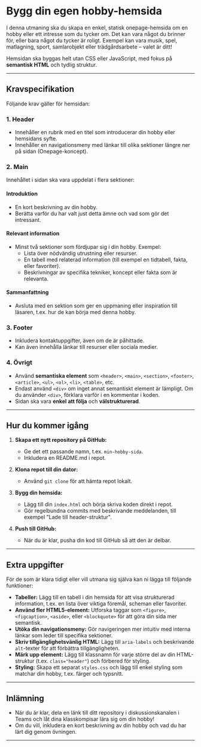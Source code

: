 # **Bygg din egen hobby-hemsida**

I denna utmaning ska du skapa en enkel, statisk onepage-hemsida om en hobby eller ett intresse som du tycker om. Det kan vara något du brinner för, eller bara något du tycker är roligt. Exempel kan vara musik, spel, matlagning, sport, samlarobjekt eller trädgårdsarbete – valet är ditt!

Hemsidan ska byggas helt utan CSS eller JavaScript, med fokus på **semantisk HTML** och tydlig struktur.

---

## **Kravspecifikation**
Följande krav gäller för hemsidan:

### **1. Header**
- Innehåller en rubrik med en titel som introducerar din hobby eller hemsidans syfte.
- Innehåller en navigationsmeny med länkar till olika sektioner längre ner på sidan (Onepage-koncept).

### **2. Main**
Innehållet i sidan ska vara uppdelat i flera sektioner:

#### **Introduktion**
- En kort beskrivning av din hobby.
- Berätta varför du har valt just detta ämne och vad som gör det intressant.

#### **Relevant information**
- Minst två sektioner som fördjupar sig i din hobby. Exempel:
  - Lista över nödvändig utrustning eller resurser.
  - En tabell med relaterad information (till exempel en tidtabell, fakta, eller favoriter).
  - Beskrivningar av specifika tekniker, koncept eller fakta som är relevanta.

#### **Sammanfattning**
- Avsluta med en sektion som ger en uppmaning eller inspiration till läsaren, t.ex. hur de kan börja med denna hobby.

### **3. Footer**
- Inkludera kontaktuppgifter, även om de är påhittade.
- Kan även innehålla länkar till resurser eller sociala medier.

### **4. Övrigt**
- Använd **semantiska element** som `<header>`, `<main>`, `<section>`, `<footer>`, `<article>`, `<ul>`, `<ol>`, `<li>`, `<table>`, etc.
- Endast använd `<div>` om inget annat semantiskt element är lämpligt. Om du använder `<div>`, förklara varför i en kommentar i koden.
- Sidan ska vara **enkel att följa** och **välstrukturerad**.

---

## **Hur du kommer igång**

1. **Skapa ett nytt repository på GitHub:**
   - Ge det ett passande namn, t.ex. `min-hobby-sida`.
   - Inkludera en README.md i repot.

2. **Klona repot till din dator:**
   - Använd `git clone` för att hämta repot lokalt.

3. **Bygg din hemsida:**
   - Lägg till din `index.html` och börja skriva koden direkt i repot.
   - Gör regelbundna commits med beskrivande meddelanden, till exempel "Lade till header-struktur".

4. **Push till GitHub:**
   - När du är klar, pusha din kod till GitHub så att den är delbar.

---

## **Extra uppgifter**

För de som är klara tidigt eller vill utmana sig själva kan ni lägga till följande funktioner:

- **Tabeller:** Lägg till en tabell i din hemsida för att visa strukturerad information, t.ex. en lista över viktiga föremål, scheman eller favoriter.
- **Använd fler HTML5-element:** Utforska taggar som `<figure>`, `<figcaption>`, `<aside>`, eller `<blockquote>` för att göra din sida mer semantisk.
- **Utöka din navigationsmeny:** Gör navigeringen mer intuitiv med interna länkar som leder till specifika sektioner.
- **Skriv tillgänglighetsvänlig HTML:** Lägg till `aria-labels` och beskrivande `alt`-texter för att förbättra tillgängligheten.
- **Märk upp element:** Lägg till klassnamn för varje större del av din HTML-struktur (t.ex. `class="header"`) och förbered för styling.
- **Styling:** Skapa ett separat `styles.css` och lägg till enkel styling som matchar din hobby, t.ex. färger och typsnitt.

---

## **Inlämning**
- När du är klar, dela en länk till ditt repository i diskussionskanalen i Teams och låt dina klasskompisar lära sig om din hobby!
- Om du vill, inkludera en kort beskrivning av din hobby och vad du har lärt dig genom övningen.

---